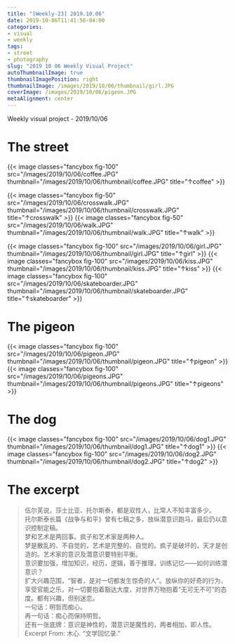 ```yaml
---
title: "[Weekly-23] 2019.10.06"
date: 2019-10-06T11:41:56-04:00
categories:
- visual
- weekly
tags:
- street
- photography
slug: "2019 10 06 Weekly Visual Project"
autoThumbnailImage: true
thumbnailImagePosition: right
thumbnailImage: /images/2019/10/06/thumbnail/girl.JPG
coverImage: /images/2019/10/06/pigeon.JPG
metaAlignment: center
---
```


Weekly visual project - 2019/10/06
<!--more-->
<!--toc-->

# The street
{{< image classes="fancybox fig-100" src="/images/2019/10/06/coffee.JPG" thumbnail="/images/2019/10/06/thumbnail/coffee.JPG" title="↑coffee" >}}

{{< image classes="fancybox fig-50" src="/images/2019/10/06/crosswalk.JPG" thumbnail="/images/2019/10/06/thumbnail/crosswalk.JPG" title="↑crosswalk" >}}
{{< image classes="fancybox fig-50" src="/images/2019/10/06/walk.JPG" thumbnail="/images/2019/10/06/thumbnail/walk.JPG" title="↑walk" >}}

{{< image classes="fancybox fig-100" src="/images/2019/10/06/girl.JPG" thumbnail="/images/2019/10/06/thumbnail/girl.JPG" title="↑girl" >}}
{{< image classes="fancybox fig-100" src="/images/2019/10/06/kiss.JPG" thumbnail="/images/2019/10/06/thumbnail/kiss.JPG" title="↑kiss" >}}
{{< image classes="fancybox fig-100" src="/images/2019/10/06/skateboarder.JPG" thumbnail="/images/2019/10/06/thumbnail/skateboarder.JPG" title="↑skateboarder" >}}


# The pigeon
{{< image classes="fancybox fig-100" src="/images/2019/10/06/pigeon.JPG" thumbnail="/images/2019/10/06/thumbnail/pigeon.JPG" title="↑pigeon" >}}
{{< image classes="fancybox fig-100" src="/images/2019/10/06/pigeons.JPG" thumbnail="/images/2019/10/06/thumbnail/pigeons.JPG" title="↑pigeons" >}}

# The dog
{{< image classes="fancybox fig-100" src="/images/2019/10/06/dog1.JPG" thumbnail="/images/2019/10/06/thumbnail/dog1.JPG" title="↑dog1" >}}
{{< image classes="fancybox fig-100" src="/images/2019/10/06/dog2.JPG" thumbnail="/images/2019/10/06/thumbnail/dog2.JPG" title="↑dog2" >}}

# The excerpt
> 伍尔芙说，莎士比亚、托尔斯泰，都是双性人，比常人不知丰富多少。   
托尔斯泰长篇《战争与和平》曾有七稿之多，放纵潜意识跑马，最后仍以意识控制定稿。   
梦和艺术是两回事。疯子和艺术家是两种人。   
梦是散乱的、不自觉的，艺术是完整的、自觉的。疯子是破坏的，天才是创造的。艺术家的意识及潜意识要特别平衡。   
意识要加强，增加知识，经历，逻辑，善于推理，训练记忆——如何训练潜意识？   
扩大兴趣范围，“智者，是对一切都发生惊奇的人”。放纵你的好奇的行为，享受官能之乐，对一切要抱着豁达大度，对世界万物抱着“无可无不可”的态度。都有兴趣，但别迷恋。   
一句话：明哲而痴心。   
再一句话：痴心而保持明哲。   
还有一张底牌：意识是神性的，潜意识是魔性的，两者相加，即人性。   
Excerpt From: 木心. “文学回忆录.”